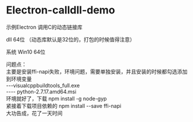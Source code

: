 # Electron-calldll-demo  
示例Electron 调用C的动态链接库  


dll 64位 （动态库默认是32位的，打包的时候值得注意）  

系统 Win10 64位  

问题点：  
主要是安装ffi-napi失败，环境问题，需要单独安装，并且安装的时候都勾选添加到环境变量  
---visualcppbuildtools_full.exe  
---- python-2.7.17.amd64.msi  
环境就好了，下载 npm install -g node-gyp  
紧接着下载项目依赖的 npm install --save ffi-napi  
大功告成，花了一天时间  



